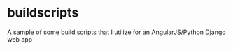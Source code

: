 buildscripts
============

A sample of some build scripts that I utilize for an AngularJS/Python Django web app